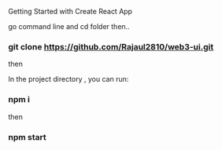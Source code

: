  Getting Started with Create React App

go command line and cd folder then..
### git clone https://github.com/Rajaul2810/web3-ui.git

then 

In the project directory , you can run:
### npm i

then

### npm start

